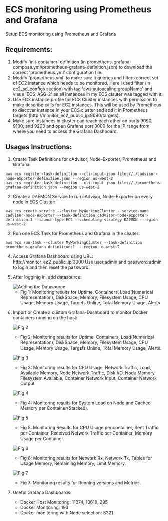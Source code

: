 # ECS monitoring using Prometheus and Grafana
Setup ECS monitoring using Prometheus and Grafana

## Requirements:

1. Modify 'init-container' definition (in prometheus-grafana-compose.yml/prometheus-grafana-definition.json) to download the correct 'prometheus.yml' configuration file.
2. Modify 'prometheus.yml' to make sure it queries and filters correct set of EC2 instance which needs to be monitored.
   Here I used filter (in ec2_sd_configs section) with tag 'aws:autoscaling:groupName' and vlaue 'ECS_ASG-2' as all instances in my ECS clsuter was tagged with it.
3. Use EC2 instance profile for ECS Cluster instances with permission to make describe calls for EC2 instances. This will be used by Prometheus to discover instance in your ECS cluster and add it in Prometheus targets  (http://monitor_ec2_public_ip:9090/targets).
4. Make sure instances in cluster can reach each other on ports 9090, 9100, and 9200 and open Grafana port 3000 for the IP range from where you need to access the Grafana Dashboard.

## Usages Instructions:

1. Create Task Definitions for cAdvisor, Node-Exporter, Prometheus and Grafana:

```
aws ecs register-task-definition --cli-input-json file://./cadvisor-node-exporter-definition.json --region us-west-2
aws ecs register-task-definition --cli-input-json file://./prometheus-grafana-definition.json --region us-west-2
```
  
2. Create a DAEMON Service to run cAdvisor, Node-Exporter on every node in ECS Cluster:

```
aws ecs create-service --cluster MyWorkingCluster --service-name cadvisor-node-exporter --task-definition cadvisor-node-exporter-definition:1 --launch-type EC2 --scheduling-strategy DAEMON --region us-west-2
```

3. Run one ECS Task for Prometheus and Grafana in the clsuter:

```
aws ecs run-task --cluster MyWorkingCluster --task-definition prometheus-grafana-definition:1  --region us-west-2
```

4. Access Grafana Dashboard using URL: http://monitor_ec2_public_ip:3000
   Use user:admin and password:admin to login and then reset the password.

5. After logginig in, add datasource:

   <img src="https://miro.medium.com/max/2732/0*I8R5h2bM0DpgaoVs" title="Adding the Datasource" alt="Adding the Datasource" />

   * Fig 1: Monitoring results for Uptime, Containers, Load(Numerical Representation), DiskSpace, Memory, Filesystem Usage, CPU Usage, Memory Usage, Targets Online, Total Memory Usage, Alerts


6. Import or Create a custom Grafana-Dashboard to monitor Docker containers running on the host:

   ![Fig 2](https://miro.medium.com/max/2732/0*W0yXIT_P-1Gc_sY4)

   * Fig 2: Monitoring results for Uptime, Containers, Load(Numerical Representation), DiskSpace, Memory, Filesystem Usage, CPU Usage, Memory Usage, Targets Online, Total Memory Usage, Alerts.

   ![Fig 3](https://miro.medium.com/max/2732/0*EO1JyVMHPkbFEYdk)

   * Fig 3: Monitoring results for CPU Usage, Network Traffic, Load, Available Memory, Node Network Traffic, Disk I/O, Node Memory, Filesystem Available, Container Network Input, Container Network Output.

   ![Fig 4](https://miro.medium.com/max/2732/0*HeRmOCOHeHeJkkBB)

   * Fig 4: Monitoring results for System Load on Node and Cached Memory per Container(Stacked).

   ![Fig 5](https://miro.medium.com/max/2732/0*Gmqz4PFyP5LjfRNn)

   * Fig 5: Monitoring Results for CPU Usage per container, Sent Traffic per Container, Received Network Traffic per Container, Memory Usage per Container.

   ![Fig 6](https://miro.medium.com/max/2724/0*WjYd0f9n53689GUl)

   * Fig 6: Monitoring results for Network Rx, Network Tx, Tables for Usage Memory, Remaining Memory, Limit Memory.

   ![Fig 7](https://miro.medium.com/max/2728/0*3jj0V42Ph67rZwFN)

   * Fig 7: Monitoring results for Running versions and Metrics.


7. Useful Grafana Dashboards:
   - Docker Host Monitoring: 11074, 10619, 395
   - Docker Monitoring: 193
   - Docker monitoring with Node selection: 8321
